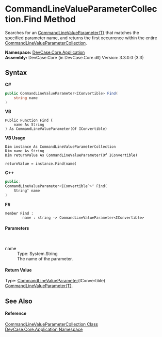 # CommandLineValueParameterCollection.Find Method 
 

Searches for an <a href="T_DevCase_Core_Application_CommandLineValueParameter_1">CommandLineValueParameter(T)</a> that matches the specified parameter name, and returns the first occurrence within the entire <a href="T_DevCase_Core_Application_CommandLineValueParameterCollection">CommandLineValueParameterCollection</a>.

**Namespace:**&nbsp;<a href="N_DevCase_Core_Application">DevCase.Core.Application</a><br />**Assembly:**&nbsp;DevCase.Core (in DevCase.Core.dll) Version: 3.3.0.0 (3.3)

## Syntax

**C#**<br />
``` C#
public CommandLineValueParameter<IConvertible> Find(
	string name
)
```

**VB**<br />
``` VB
Public Function Find ( 
	name As String
) As CommandLineValueParameter(Of IConvertible)
```

**VB Usage**<br />
``` VB Usage
Dim instance As CommandLineValueParameterCollection
Dim name As String
Dim returnValue As CommandLineValueParameter(Of IConvertible)

returnValue = instance.Find(name)
```

**C++**<br />
``` C++
public:
CommandLineValueParameter<IConvertible^>^ Find(
	String^ name
)
```

**F#**<br />
``` F#
member Find : 
        name : string -> CommandLineValueParameter<IConvertible> 

```


#### Parameters
&nbsp;<dl><dt>name</dt><dd>Type: System.String<br />The name of the parameter.</dd></dl>

#### Return Value
Type: <a href="T_DevCase_Core_Application_CommandLineValueParameter_1">CommandLineValueParameter</a>(IConvertible)<br /><a href="T_DevCase_Core_Application_CommandLineValueParameter_1">CommandLineValueParameter(T)</a>.

## See Also


#### Reference
<a href="T_DevCase_Core_Application_CommandLineValueParameterCollection">CommandLineValueParameterCollection Class</a><br /><a href="N_DevCase_Core_Application">DevCase.Core.Application Namespace</a><br />